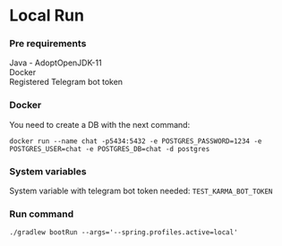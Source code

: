 # Local Run

### Pre requirements
Java - AdoptOpenJDK-11 <br/>
Docker <br/>
Registered Telegram bot token

### Docker

You need to create a DB with the next command:

`docker run --name chat -p5434:5432 -e POSTGRES_PASSWORD=1234 -e POSTGRES_USER=chat -e POSTGRES_DB=chat -d postgres`

### System variables

System variable with telegram bot token needed:
`TEST_KARMA_BOT_TOKEN`

### Run command

`./gradlew bootRun --args='--spring.profiles.active=local'`